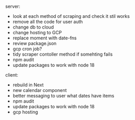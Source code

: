 server:
- look at each method of scraping and check it stil works
- remove all the code for user auth
- change db to cloud
- change hosting to GCP
- replace moment with date-fns
- review package.json
- gcp cron job?
- tidy scraper contoller method if somehting fails
- npm audit
- update packages to work with node 18

client:
- rebuild in Next
- new calendar component
- better messaging to user what dates have items
- npm audit
- update packages to work with node 18
- gcp hosting
